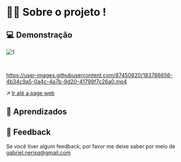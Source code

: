 
# 🧑‍💻 Sobre o projeto !




## 💻 Demonstração

![1](https://user-images.githubusercontent.com/87450820/183792571-c957f1bc-d04b-4aaf-9836-188dbfe8289b.png)

<br>

https://user-images.githubusercontent.com/87450820/183786656-4b34c9a5-0a4c-4a7b-9d20-41799f7c26a0.mp4




↗️ <a href="https://gabriel-neriss.github.io/SpaceCrem-Mobile-First/">Ir até a page web </a>

## 🧠 Aprendizados


## 👀 Feedback

Se você tiver algum feedback, por favor me deixe saber por meio de gabriel.nerisg@gmail.com
